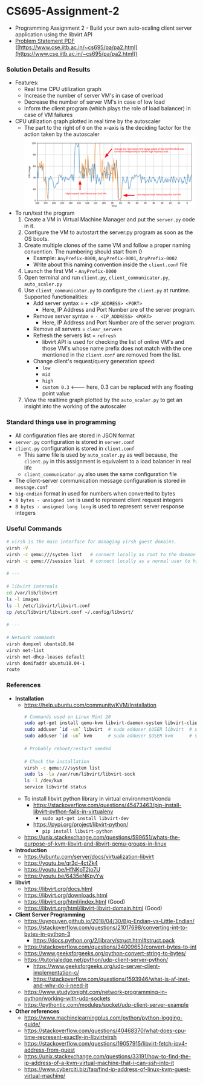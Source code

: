 # CS695-Assignment-2

- Programming Assignment 2 - Build your own auto-scaling client server application using the libvirt API
- [Problem Statement PDF](./Problem%20Statement%20-%20Programming%20Assignment%202.pdf) ([https://www.cse.iitb.ac.in/~cs695/pa/pa2.html](https://www.cse.iitb.ac.in/~cs695/pa/pa2.html))


### Solution Details and Results

- Features:
    * Real time CPU utilization graph
    * Increase the number of server VM's in case of overload
    * Decrease the number of server VM's in case of low load
    * Inform the client program (which plays the role of load balancer) in case of VM failures
- CPU utilization graph plotted in real time by the autoscaler
    * The part to the right of `0` on the x-axis is the deciding factor for the action taken by the autoscaler 
  ![Working of autoscaler program](./CPU%20Usage%20Graph%20of%20VMs.png)
- To run/test the program
    1. Create a VM in Virtual Machine Manager and put the `server.py` code in it.
    2. Configure the VM to autostart the server.py program as soon as the OS boots.
    3. Create multiple clones of the same VM and follow a proper naming convention. The numbering should start from 0
        * Example: `AnyPrefix-0000`, `AnyPrefix-0001`, `AnyPrefix-0002`
        * Write about this naming convention inside the `client.conf` file
    4. Launch the first VM - `AnyPrefix-0000`
    5. Open terminal and run `client.py`, `client_communicator.py`, `auto_scaler.py`
    6. Use `client_communicator.py` to configure the `client.py` at runtime. Supported functionalities:
        * Add server syntax    = `+ <IP_ADDRESS> <PORT>`
            - Here, IP Address and Port Number are of the server program.
        * Remove server syntax = `- <IP_ADDRESS> <PORT>`
            - Here, IP Address and Port Number are of the server program.
        * Remove all servers   = `clear_servers`
        * Refresh the servers list = `refresh`
            - libvirt API is used for checking the list of online VM's and those VM's whose name prefix does not match with the one mentioned in the `client.conf` are removed from the list.
        * Change client's request/query generation speed:
            - `low`
            - `mid`
            - `high`
            - `custom 0.3`   <--- here, 0.3 can be replaced with any floating point value
    7. View the realtime graph plotted by the `auto_scaler.py` to get an insight into the working of the autoscaler


### Standard things use in programming

- All configuration files are stored in JSON format
- `server.py` configuration is stored in `server.conf`
- `client.py` configuration is stored in `client.conf`
    * This same file is used by `auto_scaler.py` as well because, the `client.py` in this assignment is equivalent to a
      load balancer in real life
    * `client_communicator.py` also uses the same configuration file
- The client-server communication message configuration is stored in `message.conf`
- `big-endian` format in used for numbers when converted to bytes
- `4 bytes - unsigned int` is used to represent client request integers
- `8 bytes - unsigned long long` is used to represent server response integers


### Useful Commands

```sh
# virsh is the main interface for managing virsh guest domains.
virsh -V
virsh -c qemu:///system list   # connect locally as root to the daemon supervising QEMU and KVM domains
virsh -c qemu:///session list  # connect locally as a normal user to his own set of QEMU and KVM domains

# ---

# libvirt internals
cd /var/lib/libvirt
ls -l images
ls -l /etc/libvirt/libvirt.conf
cp /etc/libvirt/libvirt.conf ~/.config/libvirt/

# ---

# Network commands
virsh dumpxml ubuntu18.04
virsh net-list
virsh net-dhcp-leases default
virsh domifaddr ubuntu18.04-1
route

```


### References

- **Installation**
    - https://help.ubuntu.com/community/KVM/Installation
      ```sh
      # Commands used on Linux Mint 20
      sudo apt-get install qemu-kvm libvirt-daemon-system libvirt-clients bridge-utils virt-manager
      sudo adduser `id -un` libvirt  # sudo adduser $USER libvirt  # sudo usermod -aG libvirt $USERNAME
      sudo adduser `id -un` kvm      # sudo adduser $USER kvm      # sudo usermod -aG kvm $USERNAME

      # Probably reboot/restart needed

      # Check the installation
      virsh -c qemu:///system list
      sudo ls -la /var/run/libvirt/libvirt-sock
      ls -l /dev/kvm
      service libvirtd status
      ```
    - To install libvirt python library in virtual environment/conda
        - https://stackoverflow.com/questions/45473463/pip-install-libvirt-python-fails-in-virtualenv
            * `sudo apt-get install libvirt-dev`
        - https://pypi.org/project/libvirt-python/
            * `pip install libvirt-python`
    - https://unix.stackexchange.com/questions/599651/whats-the-purpose-of-kvm-libvirt-and-libvirt-qemu-groups-in-linux
- **Introduction**
    - https://ubuntu.com/server/docs/virtualization-libvirt
    - https://youtu.be/qr3d-4ctZk4
    - https://youtu.be/HfNKpT2jo7U
    - https://youtu.be/6435eNKpyYw
- **libvirt**
    - https://libvirt.org/docs.html
    - https://libvirt.org/downloads.html
    - https://libvirt.org/html/index.html (Good)
    - https://libvirt.org/html/libvirt-libvirt-domain.html (Good)
- **Client Server Programming**
    - https://uynguyen.github.io/2018/04/30/Big-Endian-vs-Little-Endian/
    - https://stackoverflow.com/questions/21017698/converting-int-to-bytes-in-python-3
        * https://docs.python.org/2/library/struct.html#struct.pack
    - https://stackoverflow.com/questions/34009653/convert-bytes-to-int
    - https://www.geeksforgeeks.org/python-convert-string-to-bytes/
    - https://tutorialedge.net/python/udp-client-server-python/
        * https://www.geeksforgeeks.org/udp-server-client-implementation-c/
        * https://stackoverflow.com/questions/1593946/what-is-af-inet-and-why-do-i-need-it
    - https://www.studytonight.com/network-programming-in-python/working-with-udp-sockets
    - https://pythontic.com/modules/socket/udp-client-server-example
- **Other references**
    - https://www.machinelearningplus.com/python/python-logging-guide/
    - https://stackoverflow.com/questions/40468370/what-does-cpu-time-represent-exactly-in-libvirtvirsh
    - https://stackoverflow.com/questions/19057915/libvirt-fetch-ipv4-address-from-guest
    - https://unix.stackexchange.com/questions/33191/how-to-find-the-ip-address-of-a-kvm-virtual-machine-that-i-can-ssh-into-it
    - https://www.cyberciti.biz/faq/find-ip-address-of-linux-kvm-guest-virtual-machine/

